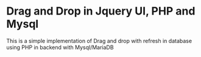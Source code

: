 <h1>Drag and Drop in Jquery UI, PHP and Mysql</h1>

<p>
    This is a simple implementation of Drag and drop with refresh in database 
    using PHP in backend with Mysql/MariaDB
</p>